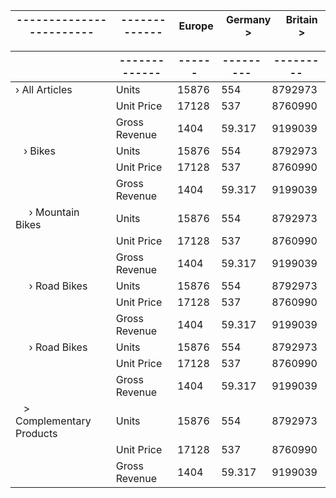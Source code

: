 | ------------------------ | ------------- | Europe | Germany > | Britain > |
| ------------------------ | ------------- | ------ | --------- | --------- |

|                                           | ------------- | ------ | --------- | --------- |
| ----------------------------------------- | ------------- | ------ | --------- | --------- |
| › All Articles                            | Units         | 15876  | 554       | 8792973   |
|                                           | Unit Price    | 17128  | 537       | 8760990   |
|                                           | Gross Revenue | 1404   | 59.317    | 9199039   |
| &nbsp;&nbsp; › Bikes                      | Units         | 15876  | 554       | 8792973   |
|                                           | Unit Price    | 17128  | 537       | 8760990   |
|                                           | Gross Revenue | 1404   | 59.317    | 9199039   |
| &nbsp;&nbsp;&nbsp;&nbsp; › Mountain Bikes | Units         | 15876  | 554       | 8792973   |
|                                           | Unit Price    | 17128  | 537       | 8760990   |
|                                           | Gross Revenue | 1404   | 59.317    | 9199039   |
| &nbsp;&nbsp;&nbsp;&nbsp; › Road Bikes     | Units         | 15876  | 554       | 8792973   |
|                                           | Unit Price    | 17128  | 537       | 8760990   |
|                                           | Gross Revenue | 1404   | 59.317    | 9199039   |
| &nbsp;&nbsp;&nbsp;&nbsp; › Road Bikes     | Units         | 15876  | 554       | 8792973   |
|                                           | Unit Price    | 17128  | 537       | 8760990   |
|                                           | Gross Revenue | 1404   | 59.317    | 9199039   |
| &nbsp;&nbsp; > Complementary Products     | Units         | 15876  | 554       | 8792973   |
|                                           | Unit Price    | 17128  | 537       | 8760990   |
|                                           | Gross Revenue | 1404   | 59.317    | 9199039   |
